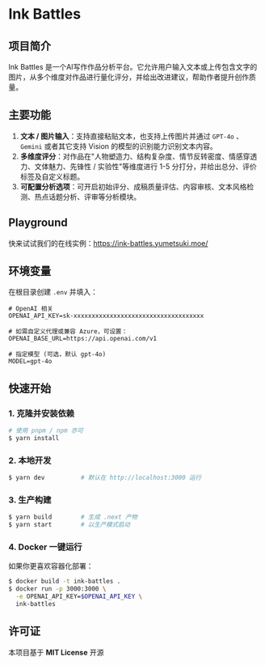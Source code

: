 # Ink Battles

## 项目简介
Ink Battles 是一个AI写作作品分析平台。它允许用户输入文本或上传包含文字的图片，从多个维度对作品进行量化评分，并给出改进建议，帮助作者提升创作质量。

## 主要功能
1. **文本 / 图片输入**：支持直接粘贴文本，也支持上传图片并通过 `GPT-4o` 、 `Gemini` 或者其它支持 Vision 的模型的识别能力识别文本内容。
2. **多维度评分**：对作品在"人物塑造力、结构复杂度、情节反转密度、情感穿透力、文体魅力、先锋性 / 实验性"等维度进行 1-5 分打分，并给出总分、评价标签及自定义标题。
3. **可配置分析选项**：可开启初始评分、成稿质量评估、内容审核、文本风格检测、热点话题分析、评审等分析模块。

## Playground

快来试试我们的在线实例：https://ink-battles.yumetsuki.moe/

## 环境变量
在根目录创建 `.env` 并填入：
```
# OpenAI 相关
OPENAI_API_KEY=sk-xxxxxxxxxxxxxxxxxxxxxxxxxxxxxxxxxxxx

# 如需自定义代理或兼容 Azure，可设置：
OPENAI_BASE_URL=https://api.openai.com/v1

# 指定模型 (可选，默认 gpt-4o)
MODEL=gpt-4o
```

## 快速开始
### 1. 克隆并安装依赖
```bash
# 使用 pnpm / npm 亦可
$ yarn install
```

### 2. 本地开发
```bash
$ yarn dev          # 默认在 http://localhost:3000 运行
```

### 3. 生产构建
```bash
$ yarn build        # 生成 .next 产物
$ yarn start        # 以生产模式启动
```

### 4. Docker 一键运行
如果你更喜欢容器化部署：
```bash
$ docker build -t ink-battles .
$ docker run -p 3000:3000 \
  -e OPENAI_API_KEY=$OPENAI_API_KEY \
  ink-battles
```

## 许可证
本项目基于 **MIT License** 开源

